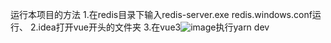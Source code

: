 运行本项目的方法
1.在redis目录下输入redis-server.exe redis.windows.conf运行、
2.idea打开vue开头的文件夹
3.在vue3![image](https://github.com/lsewcx/ruoyi/assets/107914845/a23efbf6-1234-44bb-bf3f-748a0740a1b8)执行yarn dev

